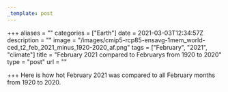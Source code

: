 ```yaml
---
_template: post
---
```





+++
aliases = ""
categories = ["Earth"]
date = 2021-03-03T12:34:57Z
description = ""
image = "/images/cmip5-rcp85-ensavg-1mem_world-ced_t2_feb_2021_minus_1920-2020_af.png"
tags = ["February", "2021", "climate"]
title = "February 2021 compared to Februarys from 1920 to 2020"
type = "post"
url = ""

+++
Here is how hot February 2021 was compared to all February months from 1920 to 2020.
